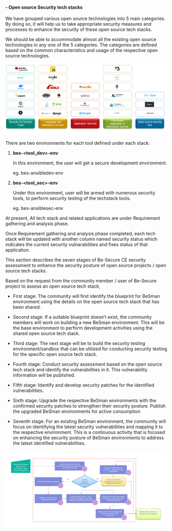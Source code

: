 
#### **-  Open source Security tech stacks**

We have grouped various open source technologies into 5 main categories. By doing so, it will help us to take appropriate security measures and processes to enhance the security of these open source tech stacks.

We should be able to accommodate almost all the existing open source technologies in any one of the 5 categories. The categories are defined based on the common characteristics and usage of the respective open source technologies.

![alt text](../img/techstack.PNG)

There are two environments for each tool defined under each stack:

1. **bes-<tool_dev\>-env**

    In this environment, the user will get a secure development environment. 

    eg. bes-ansibledev-env


2. **bes-<tool_sec\>-env**

    Under this environment, user will be armed with numerous security tools, to perform security testing of the techstack tools.

    eg. bes-ansiblesec-env 



At present, All tech stack and related applications are under Requirement gathering and analysis phase.

Once Requirement gathering and analysis phase completed, each tech stack will be updated with another column named security status which indicates the current security vulnarabilities and fixes status of that application. 



This section describes the seven stages of Be-Secure CE security assessment to enhance the security posture of open source projects / open source tech stacks.

Based on the request from the community member / user of Be-Secure project to assess an open source tech stack,

* First stage: The community will first identify the blueprint for BeSman environment using the details on the open source tech stack that has been shared.

* Second stage: If a suitable blueprint doesn’t exist, the community members will work on building a new BeSman environment. This will be the base environment to perform development activities using the shared open source tech stack.

* Third stage: The next stage will be to build the security testing environment/sandbox that can be utilized for conducting security testing for the specific open source tech stack.

* Fourth stage: Conduct security assessment based on the open source tech stack and identify the vulnerabilities in it. This vulnerability information will be published.

* Fifth stage: Identify and develop security patches for the identified vulnerabilities.

* Sixth stage: Upgrade the respective BeSman environments with the confirmed security patches to strengthen their security posture. Publish the upgraded BeSman environments for active consumption

* Seventh stage: For an existing BeSman environment, the community will focus on identifying the latest security vulnerabilities and mapping it to the respective environment. This is a continuous activity that is focused on enhancing the security posture of BeSman environments to address the latest identified vulnerabilities.

![alt text](../img/Enhance-BeSman.PNG)


